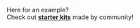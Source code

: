Here for an example?  
Check out **[starter kits](https://github.com/gaearon/react-hot-loader/tree/master/public#starter-kits)** made by community!
